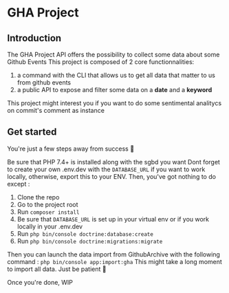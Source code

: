 # GHA Project

## Introduction

The GHA Project API offers the possibility to collect some data about some Github Events
This project is composed of 2 core functionnalities:
 1. a command with the CLI that allows us to get all data that matter to us from github events
 2. a public API to expose and filter some data on a **date** and a **keyword**

This project might interest you if you want to do some sentimental analitycs on commit's comment as instance

## Get started
You're just a few steps away from success 🚀

Be sure that PHP 7.4+ is installed along with the sgbd you want
Dont forget to create your own .env.dev with the `DATABASE_URL` if you want to work locally, otherwise, export this to your ENV.
Then, you've got nothing to do except :
1. Clone the repo
2. Go to the project root
3. Run `composer install`
4. Be sure that `DATABASE_URL` is set up in your virtual env or if you work locally in your .env.dev
5. Run `php bin/console doctrine:database:create`
6. Run `php bin/console doctrine:migrations:migrate`

Then you can launch the data import from GithubArchive with the following command :
`php bin/console app:import:gha`
This might take a long moment to import all data. Just be patient 🧘

Once you're done, WIP
